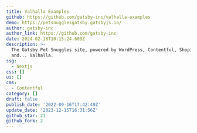 ```yaml
---
title: Valhalla Examples
github: https://github.com/gatsby-inc/valhalla-examples
demo: https://petsnugglesgatsby.gatsbyjs.io/
author: gatsby-inc
author_link: https://github.com/gatsby-inc
date: 2024-02-18T10:15:24.609Z
description: >-
  The Gatsby Pet Snuggles site, powered by WordPress, Contentful, Shopify,
  and... Valhalla.
ssg:
  - Nextjs
css: []
ui: []
cms:
  - Contentful
category: []
draft: false
publish_date: '2022-09-16T17:42:49Z'
update_date: '2023-12-15T16:31:56Z'
github_star: 21
github_fork: 2
---
```

